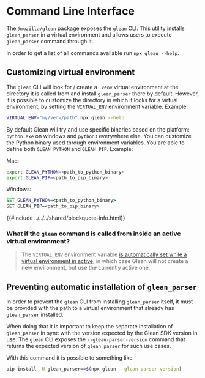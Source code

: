 # Command Line Interface

The `@mozilla/glean` package exposes the `glean` CLI.
This utility installs `glean_parser` in a virtual environment
and allows users to execute `glean_parser` command through it.

In order to get a list of all commands available run `npx glean --help`.

## Customizing virtual environment

The `glean` CLI will look for / create a `.venv` virtual environment
at the directory it is called from and install `glean_parser` there by default.
However, it is possible to customize the directory in which it looks for a virtual environment,
by setting the `VIRTUAL_ENV` environment variable. Example:

```bash
VIRTUAL_ENV="my/venv/path" npx glean --help
```

By default Glean will try and use specific binaries based on the platform: `python.exe` on windows and `python3` everywhere else. You can customize the Python binary used through environment variables. You are able to define both `GLEAN_PYTHON` and `GLEAN_PIP`. Example:

Mac:

```bash
export GLEAN_PYTHON=<path_to_python_binary>
export GLEAN_PIP=<path_to_pip_binary>
```

Windows:

```bat
SET GLEAN_PYTHON=<path_to_python_binary>
SET GLEAN_PIP=<path_to_pip_binary>
```

{{#include ../../../shared/blockquote-info.html}}

### What if the `glean` command is called from inside an active virtual environment?

> The `VIRTUAL_ENV` environment variable [is automatically set while a virtual environment in active](https://docs.python.org/3/library/venv.html), in which case Glean will not create a new environment, but use the currently active one.

## Preventing automatic installation of `glean_parser`

In order to prevent the `glean` CLI from installing `glean_parser` itself, it must be provided
with the path to a virtual environment that already has `glean_parser` installed.

When doing that it is important to keep the separate installation of `glean_parser` in sync with
the version expected by the Glean SDK version in use. The `glean` CLI exposes the `--glean-parser-version` command that returns the expected version of `glean_parser`
for such use cases.

With this command it is possible to something like:

```bash
pip install -U glean_parser==$(npx glean --glean-parser-version)
```
